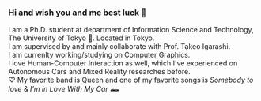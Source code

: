 ### Hi and wish you and me best luck 🌠
I am a Ph.D. student at department of Information Science and Technology, The University of Tokyo 🏫. Located in Tokyo.  
I am supervised by and mainly collaborate with Prof. Takeo Igarashi.  
I am currenlty working/studying on Computer Graphics.  
I love Human-Computer Interaction as well, which I've experienced on Autonomous Cars and Mixed Reality researches before.   
  ♡
My favorite band is Queen and one of my favorite songs is *Somebody to love* & *I’m in Love With My Car* 🛻  

<!--
**271806/271806** is a ✨ _special_ ✨ repository because its `README.md` (this file) appears on your GitHub profile.

Here are some ideas to get you started:

- 🔭 I’m currently working on ...
- 🌱 I’m currently learning ...
- 👯 I’m looking to collaborate on ...
- 🤔 I’m looking for help with ...
- 💬 Ask me about ...
- 📫 How to reach me: ...
- 😄 Pronouns: ...
- ⚡ Fun fact: ...
-->
